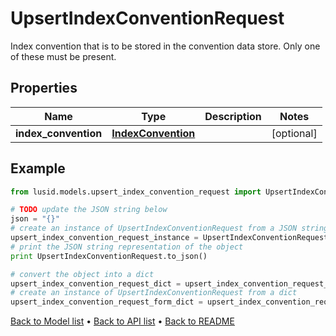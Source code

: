 # UpsertIndexConventionRequest

Index convention that is to be stored in the convention data store.  Only one of these must be present.

## Properties
Name | Type | Description | Notes
------------ | ------------- | ------------- | -------------
**index_convention** | [**IndexConvention**](IndexConvention.md) |  | [optional] 

## Example

```python
from lusid.models.upsert_index_convention_request import UpsertIndexConventionRequest

# TODO update the JSON string below
json = "{}"
# create an instance of UpsertIndexConventionRequest from a JSON string
upsert_index_convention_request_instance = UpsertIndexConventionRequest.from_json(json)
# print the JSON string representation of the object
print UpsertIndexConventionRequest.to_json()

# convert the object into a dict
upsert_index_convention_request_dict = upsert_index_convention_request_instance.to_dict()
# create an instance of UpsertIndexConventionRequest from a dict
upsert_index_convention_request_form_dict = upsert_index_convention_request.from_dict(upsert_index_convention_request_dict)
```
[Back to Model list](../README.md#documentation-for-models) &#8226; [Back to API list](../README.md#documentation-for-api-endpoints) &#8226; [Back to README](../README.md)



